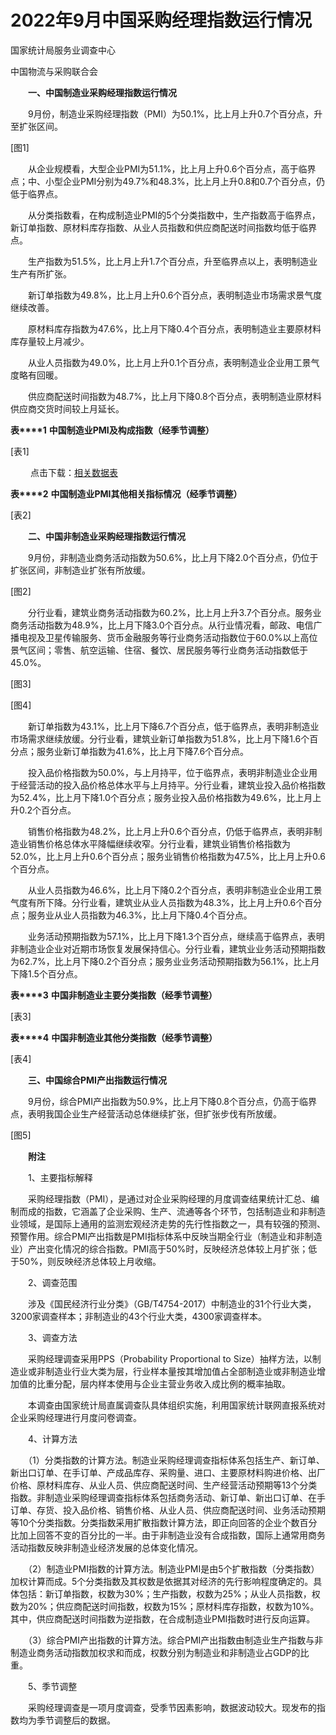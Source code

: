 # 2022年9月中国采购经理指数运行情况

国家统计局服务业调查中心

中国物流与采购联合会

　　**一、中国制造业采购经理指数运行情况**

　　9月份，制造业采购经理指数（PMI）为50.1%，比上月上升0.7个百分点，升至扩张区间。

\[图1\]

　　从企业规模看，大型企业PMI为51.1%，比上月上升0.6个百分点，高于临界点；中、小型企业PMI分别为49.7%和48.3%，比上月上升0.8和0.7个百分点，仍低于临界点。

　　从分类指数看，在构成制造业PMI的5个分类指数中，生产指数高于临界点，新订单指数、原材料库存指数、从业人员指数和供应商配送时间指数均低于临界点。

　　生产指数为51.5%，比上月上升1.7个百分点，升至临界点以上，表明制造业生产有所扩张。

　　新订单指数为49.8%，比上月上升0.6个百分点，表明制造业市场需求景气度继续改善。

　　原材料库存指数为47.6%，比上月下降0.4个百分点，表明制造业主要原材料库存量较上月减少。

　　从业人员指数为49.0%，比上月上升0.1个百分点，表明制造业企业用工景气度略有回暖。

　　供应商配送时间指数为48.7%，比上月下降0.8个百分点，表明制造业原材料供应商交货时间较上月延长。

**表****1** **中国制造业****PMI****及构成指数（经季节调整）**

\[表1\]

  

 　　点击下载：[相关数据表](http://www.stats.gov.cn/sj/zxfb/202302/W020230203610006565083.xls)

  

**表****2** **中国制造业****PMI****其他相关指标情况（经季节调整）**

\[表2\]

　　**二、中国非制造业采购经理指数运行情况**

　　9月份，非制造业商务活动指数为50.6%，比上月下降2.0个百分点，仍位于扩张区间，非制造业扩张有所放缓。

\[图2\]

　　分行业看，建筑业商务活动指数为60.2%，比上月上升3.7个百分点。服务业商务活动指数为48.9%，比上月下降3.0个百分点。从行业情况看，邮政、电信广播电视及卫星传输服务、货币金融服务等行业商务活动指数位于60.0%以上高位景气区间；零售、航空运输、住宿、餐饮、居民服务等行业商务活动指数低于45.0%。

\[图3\]

\[图4\]

　　新订单指数为43.1%，比上月下降6.7个百分点，低于临界点，表明非制造业市场需求继续放缓。分行业看，建筑业新订单指数为51.8%，比上月下降1.6个百分点；服务业新订单指数为41.6%，比上月下降7.6个百分点。

　　投入品价格指数为50.0%，与上月持平，位于临界点，表明非制造业企业用于经营活动的投入品价格总体水平与上月持平。分行业看，建筑业投入品价格指数为52.4%，比上月下降1.0个百分点；服务业投入品价格指数为49.6%，比上月上升0.2个百分点。

　　销售价格指数为48.2%，比上月上升0.6个百分点，仍低于临界点，表明非制造业销售价格总体水平降幅继续收窄。分行业看，建筑业销售价格指数为52.0%，比上月上升0.6个百分点；服务业销售价格指数为47.5%，比上月上升0.6个百分点。

　　从业人员指数为46.6%，比上月下降0.2个百分点，表明非制造业企业用工景气度有所下降。分行业看，建筑业从业人员指数为48.3%，比上月上升0.6个百分点；服务业从业人员指数为46.3%，比上月下降0.4个百分点。

　　业务活动预期指数为57.1%，比上月下降1.3个百分点，继续高于临界点，表明非制造业企业对近期市场恢复发展保持信心。分行业看，建筑业业务活动预期指数为62.7%，比上月下降0.2个百分点；服务业业务活动预期指数为56.1%，比上月下降1.5个百分点。

**表****3** **中国非制造业主要分类指数（经季节调整）**

\[表3\]

**表****4** **中国非制造业其他分类指数（经季节调整）**

\[表4\]

　　**三、中国综合****PMI****产出指数运行情况**

　　9月份，综合PMI产出指数为50.9%，比上月下降0.8个百分点，仍高于临界点，表明我国企业生产经营活动总体继续扩张，但扩张步伐有所放缓。

\[图5\]

　　**附注**

　　1、主要指标解释

　　采购经理指数（PMI），是通过对企业采购经理的月度调查结果统计汇总、编制而成的指数，它涵盖了企业采购、生产、流通等各个环节，包括制造业和非制造业领域，是国际上通用的监测宏观经济走势的先行性指数之一，具有较强的预测、预警作用。综合PMI产出指数是PMI指标体系中反映当期全行业（制造业和非制造业）产出变化情况的综合指数。PMI高于50%时，反映经济总体较上月扩张；低于50%，则反映经济总体较上月收缩。

　　2、调查范围

　　涉及《国民经济行业分类》（GB/T4754-2017）中制造业的31个行业大类，3200家调查样本；非制造业的43个行业大类，4300家调查样本。

　　3、调查方法

　　采购经理调查采用PPS（Probability Proportional to Size）抽样方法，以制造业或非制造业行业大类为层，行业样本量按其增加值占全部制造业或非制造业增加值的比重分配，层内样本使用与企业主营业务收入成比例的概率抽取。

　　本调查由国家统计局直属调查队具体组织实施，利用国家统计联网直报系统对企业采购经理进行月度问卷调查。

　　4、计算方法

　　（1）分类指数的计算方法。制造业采购经理调查指标体系包括生产、新订单、新出口订单、在手订单、产成品库存、采购量、进口、主要原材料购进价格、出厂价格、原材料库存、从业人员、供应商配送时间、生产经营活动预期等13个分类指数。非制造业采购经理调查指标体系包括商务活动、新订单、新出口订单、在手订单、存货、投入品价格、销售价格、从业人员、供应商配送时间、业务活动预期等10个分类指数。分类指数采用扩散指数计算方法，即正向回答的企业个数百分比加上回答不变的百分比的一半。由于非制造业没有合成指数，国际上通常用商务活动指数反映非制造业经济发展的总体变化情况。

　　（2）制造业PMI指数的计算方法。制造业PMI是由5个扩散指数（分类指数）加权计算而成。5个分类指数及其权数是依据其对经济的先行影响程度确定的。具体包括：新订单指数，权数为30%；生产指数，权数为25%；从业人员指数，权数为20%；供应商配送时间指数，权数为15%；原材料库存指数，权数为10%。其中，供应商配送时间指数为逆指数，在合成制造业PMI指数时进行反向运算。

　　（3）综合PMI产出指数的计算方法。综合PMI产出指数由制造业生产指数与非制造业商务活动指数加权求和而成，权数分别为制造业和非制造业占GDP的比重。

　　5、季节调整

　　采购经理调查是一项月度调查，受季节因素影响，数据波动较大。现发布的指数均为季节调整后的数据。